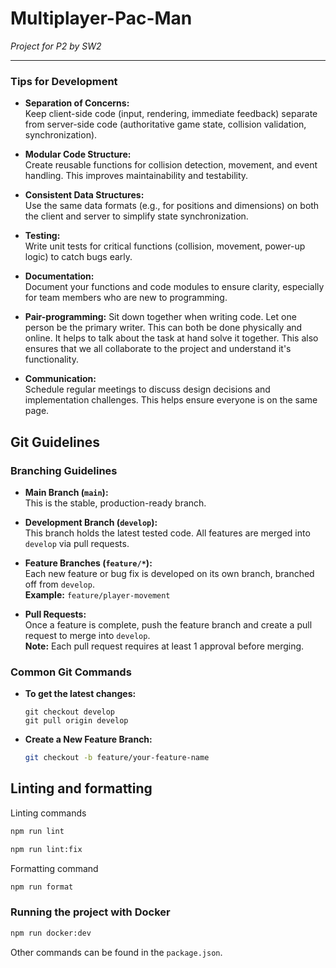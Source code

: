 # Multiplayer-Pac-Man

_Project for P2 by SW2_

---

### Tips for Development

- **Separation of Concerns:**  
  Keep client-side code (input, rendering, immediate feedback) separate from server-side code (authoritative game state, collision validation, synchronization).

- **Modular Code Structure:**  
  Create reusable functions for collision detection, movement, and event handling. This improves maintainability and testability.

- **Consistent Data Structures:**  
  Use the same data formats (e.g., for positions and dimensions) on both the client and server to simplify state synchronization.

- **Testing:**  
  Write unit tests for critical functions (collision, movement, power-up logic) to catch bugs early.

- **Documentation:**  
  Document your functions and code modules to ensure clarity, especially for team members who are new to programming.

- **Pair-programming:**
  Sit down together when writing code. Let one person be the primary writer. This can both be done physically and online. It helps to talk about the task at hand solve it together. This also ensures that we all collaborate to the project and understand it's functionality.

- **Communication:**  
  Schedule regular meetings to discuss design decisions and implementation challenges. This helps ensure everyone is on the same page.

## Git Guidelines

### Branching Guidelines

- **Main Branch (`main`):**  
  This is the stable, production-ready branch.

- **Development Branch (`develop`):**  
  This branch holds the latest tested code. All features are merged into `develop` via pull requests.

- **Feature Branches (`feature/*`):**  
  Each new feature or bug fix is developed on its own branch, branched off from `develop`.  
  **Example:** `feature/player-movement`

- **Pull Requests:**  
  Once a feature is complete, push the feature branch and create a pull request to merge into `develop`.  
  **Note:** Each pull request requires at least 1 approval before merging.

### Common Git Commands

- **To get the latest changes:**
  ```
  git checkout develop
  git pull origin develop
  ```
- **Create a New Feature Branch:**
  ```bash
  git checkout -b feature/your-feature-name
  ```

## Linting and formatting
  Linting commands
  ```bash
  npm run lint
  ```
  ```bash
  npm run lint:fix
  ```
  Formatting command
  ```bash
  npm run format
  ```
  
### Running the project with Docker

```bash
npm run docker:dev
```

Other commands can be found in the `package.json`.
